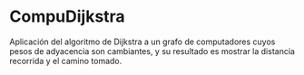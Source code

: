 # CompuDijkstra
Aplicación del algoritmo de Dijkstra a un grafo de computadores cuyos pesos de adyacencia son cambiantes, y su resultado es mostrar la distancia recorrida y el camino tomado.
